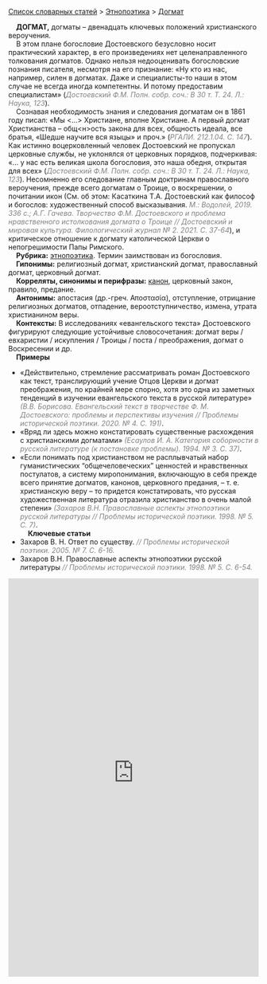 <style>
st { color: Gray;
  font-style: italic;}
</style>

[Список словарных статей](https://thesaurus-dostoevsky.github.io/Thesaurus/) > [Этнопоэтика](ethnopoe.md) > [Догмат](догмат.md) 

&nbsp;&nbsp;&nbsp;&nbsp;**ДОГМАТ,** догматы – двенадцать ключевых положений христианского вероучения.  
&nbsp;&nbsp;&nbsp;&nbsp;В этом плане богословие Достоевского безусловно носит практический характер, в его произведениях нет целенаправленного толкования догматов. Однако нельзя недооценивать богословские познания писателя, несмотря на его признание: «Ну кто из нас, например, силен в догматах. Даже и специалисты-то наши в этом случае не всегда иногда компетентны. И потому предоставим специалистам» (<st>Достоевский Ф.М. Полн. собр. соч.: В 30 т. Т. 24. Л.: Наука, 123</st>).  
&nbsp;&nbsp;&nbsp;&nbsp;Сознавая необходимость знания и следования догматам он в 1861 году писал:  «Мы <…> Христиане, вполне Христиане. А первый догмат Христианства – общ<н>ость закона для всех, общность идеала, все братья, «Шедше научите вся языцы» и проч.» (<st>РГАЛИ. 212.1.04. С. 147</st>). Как истинно воцерковленный человек Достоевский не пропускал церковные службы, не уклонялся от церковных порядков, подчеркивая: «… у нас есть великая школа богословия, это наша обедня, открытая для всех» (<st>Достоевский Ф.М. Полн. собр. соч.: В 30 т. Т. 24. Л.: Наука, 123</st>). Несомненно его следование главным доктринам православного вероучения, прежде всего догматам о Троице, о воскрешении, о почитании икон (См. об этом: Касаткина Т.А.  Достоевский как философ и богослов: художественный способ высказывания. <st>М.: Водолей, 2019. 336 с.; А.Г. Гачева. Творчество Ф.М. Достоевского и проблема нравственного истолкования догмата о Троице // Достоевский и мировая культура. Филологический журнал № 2. 2021. С. 37-64</st>), и критическое отношение к догмату католической Церкви о непогрешимости Папы Римского.  
&nbsp;&nbsp;&nbsp;&nbsp;**Рубрика:** [этнопоэтика](ethnopoe.md). Термин заимствован из богословия.  
&nbsp;&nbsp;&nbsp;&nbsp;**Гипонимы:** религиозный догмат, христианский догмат, православный догмат, церковный  догмат.  
&nbsp;&nbsp;&nbsp;&nbsp;**Корреляты, синонимы и перифразы:** [канон](канон.md), церковный закон, правило, предание.  
&nbsp;&nbsp;&nbsp;&nbsp;**Антонимы:** апостасия (др.-греч. Αποστασία), отступление, отрицание религиозных догматов, отпадение, вероотступничество, измена, утрата христианином веры.  
&nbsp;&nbsp;&nbsp;&nbsp;**Контексты:** В исследованиях  «евангельского текста» Достоевского  фигурируют следующие устойчивые словосочетания: догмат веры / евхаристии / искупления / Троицы / поста /  преображения,  догмат о Воскресении и др.   
&nbsp;&nbsp;&nbsp;&nbsp;**Примеры**  
* «Действительно, стремление рассматривать роман Достоевского как текст, транслирующий учение Отцов Церкви и догмат преображения, по крайней мере спорно, хотя это одна из заметных тенденций в изучении евангельского текста в русской литературе» <st>(В.В. Борисова. Евангельский текст в творчестве Ф. М. Достоевского: проблемы и перспективы изучения // Проблемы исторической поэтики. 2020. № 4. С. 191)</st>.
* «Вряд ли здесь можно констатировать существенные расхождения с христианскими догматами» <st>(Есаулов И. А. Категория соборности в русской литературе (к постановке проблемы). 1994. № 3. С. 37)</st>.
* «Если понимать под христианством не расплывчатый набор гуманистических “общечеловеческих” ценностей и нравственных постулатов, а систему миропонимания, включающую в себя прежде всего принятие догматов, канонов, церковного предания, – т. е. христианскую веру – то придется констатировать, что русская художественная литература отразила христианство в очень малой степени» <st>(Захаров В.Н. Православные аспекты этнопоэтики русской литературы // Проблемы исторической поэтики. 1998. № 5. С. 7)</st>.   <br>
&nbsp;&nbsp;&nbsp;&nbsp;**Ключевые статьи**  
* Захаров В. Н. Ответ по существу. <st>// Проблемы исторической поэтики. 2005. № 7. С. 6-16.</st>
* Захаров В.Н. Православные аспекты этнопоэтики русской литературы <st>// Проблемы исторической поэтики. 1998. № 5. С. 6-54.</st>


<iframe src="https://thesaurus-dostoevsky.github.io/nk/догмат.html" style="border:0px;width:100%;height:800px" allowfullscreen="true" webkitallowfullscreen="true" mozallowfullscreen="true">
